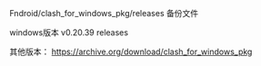 Fndroid/clash_for_windows_pkg/releases 备份文件

windows版本
v0.20.39 releases

其他版本：
https://archive.org/download/clash_for_windows_pkg
